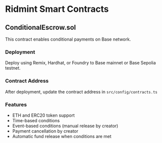 # Ridmint Smart Contracts

## ConditionalEscrow.sol

This contract enables conditional payments on Base network.

### Deployment

Deploy using Remix, Hardhat, or Foundry to Base mainnet or Base Sepolia testnet.

### Contract Address
After deployment, update the contract address in `src/config/contracts.ts`

### Features
- ETH and ERC20 token support
- Time-based conditions
- Event-based conditions (manual release by creator)
- Payment cancellation by creator
- Automatic fund release when conditions are met
